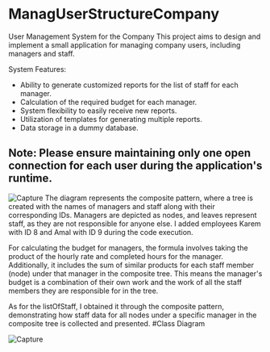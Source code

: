 # ManagUserStructureCompany
User Management System for the Company
This project aims to design and implement a small application for managing company users, including managers and staff.

System Features:
- Ability to generate customized reports for the list of staff for each manager.
- Calculation of the required budget for each manager.
- System flexibility to easily receive new reports.
- Utilization of templates for generating multiple reports.
- Data storage in a dummy database.

Note:
Please ensure maintaining only one open connection for each user during the application's runtime.
---------------------------------------------------------------------------------------------
![Capture](https://github.com/marahsaadeh/ManagUserStructureCompany/assets/92647123/cd5af59d-a678-461f-a776-ef756fa62155)
The diagram represents the composite pattern, where a tree is created with the names of managers and staff along with their corresponding IDs. Managers are depicted as nodes, and leaves represent staff, as they are not responsible for anyone else. I added employees Karem with ID 8 and Amal with ID 9 during the code execution.

For calculating the budget for managers, the formula involves taking the product of the hourly rate and completed hours for the manager. Additionally, it includes the sum of similar products for each staff member (node) under that manager in the composite tree. This means the manager's budget is a combination of their own work and the work of all the staff members they are responsible for in the tree.

As for the listOfStaff, I obtained it through the composite pattern, demonstrating how staff data for all nodes under a specific manager in the composite tree is collected and presented.
#Class Diagram 

![Capture](https://github.com/marahsaadeh/ManagUserStructureCompany/assets/92647123/48de2387-75be-4abd-bbf6-e3f9ba876c72)
